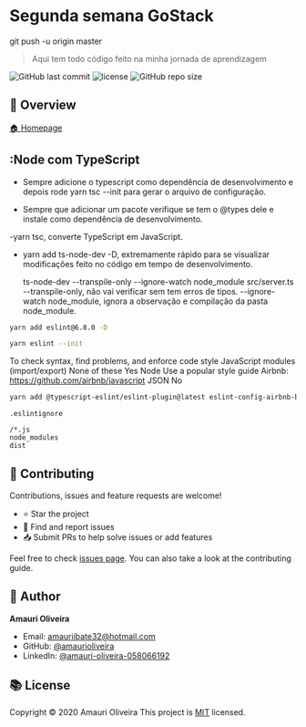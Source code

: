 # Segunda semana GoStack

git push -u origin master

> Aqui tem todo código feito na minha jornada de aprendizagem

![GitHub last commit](https://img.shields.io/github/last-commit/amaurioliveira/Segunda-Semana-GoStack)
![license](https://img.shields.io/github/license/amaurioliveira/Segunda-Semana-GoStack)
![GitHub repo size](https://img.shields.io/github/repo-size/amaurioliveira/Segunda-Semana-GoStack)

## :telescope: Overview

  [🏠 Homepage](https://github.com/AmauriOliveira/Segunda-Semana-GoStackk)

## :Node com TypeScript

- Sempre adicione o typescript como dependência de desenvolvimento e depois rode yarn tsc --init para gerar o arquivo de configuração.

- Sempre que adicionar um pacote verifique se tem o @types dele e instale como dependência de desenvolvimento.

-yarn tsc, converte TypeScript em JavaScript.

- yarn add ts-node-dev -D, extremamente rápido para se visualizar modificações feito no código em tempo de desenvolvimento.

  ts-node-dev --transpile-only --ignore-watch node_module src/server.ts
  --transpile-only, não vai verificar sem tem erros de tipos.
  --ignore-watch node_module, ignora a observação e compilação da pasta node_module.

```bash
yarn add eslint@6.8.0 -D
```

```bash
yarn eslint --init
```

To check syntax, find problems, and enforce code style
JavaScript modules (import/export)
None of these
Yes
Node
Use a popular style guide
Airbnb: https://github.com/airbnb/javascript
JSON
No

```bash
yarn add @typescript-eslint/eslint-plugin@latest eslint-config-airbnb-base@latest eslint-plugin-import@^2.21.2 @typescript-eslint/parser@latest -D
```

`.eslintignore` 

```
/*.js
node_modules
dist
```

## :star2: Contributing

Contributions, issues and feature requests are welcome!

- ⭐️ Star the project
- 🐛 Find and report issues
- 📥 Submit PRs to help solve issues or add features

Feel free to check [issues page](https://github.com/amaurioliveira/Segunda-Semana-GoStack/issues). You can also take a look at the contributing guide.

## :bow: Author

**Amauri Oliveira** 
* Email: amauriibate32@hotmail.com
* GitHub: [@amaurioliveira](https://github.com/amaurioliveira)
* LinkedIn: [@amauri-oliveira-058066192](https://linkedin.com/in/amauri-oliveira-058066192)

## :books: License

Copyright © 2020 Amauri Oliveira
This project is [MIT](license) licensed.

